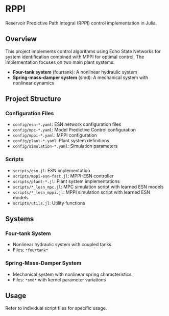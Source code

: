# RPPI

Reservoir Predictive Path Integral (RPPI) control implementation in Julia.

## Overview

This project implements control algorithms using Echo State Networks for system identification combined with MPPI for optimal control. The implementation focuses on two main plant systems:

- **Four-tank system** (fourtank): A nonlinear hydraulic system
- **Spring-mass-damper system** (smd): A mechanical system with nonlinear dynamics

## Project Structure

### Configuration Files

- `config/esn-*.yaml`: ESN network configuration files
- `config/mpc-*.yaml`: Model Predictive Control configuration
- `config/mppi-*.yaml`: MPPI configuration
- `config/plant-*.yaml`: Plant system definitions
- `config/simulation-*.yaml`: Simulation parameters

### Scripts

- `scripts/esn.jl`: ESN implementation
- `scripts/mppi-esn-fast.jl`: MPPI-ESN controller
- `scripts/plant-*.jl`: Plant system implementations
- `scripts/*_lesn_mpc.jl`: MPC simulation script with learned ESN models
- `scripts/*_lesn_mppi.jl`: MPPI simulation script with learned ESN models
- `scripts/utils.jl`: Utility functions

## Systems

### Four-tank System
- Nonlinear hydraulic system with coupled tanks
- Files: `*fourtank*`

### Spring-Mass-Damper System
- Mechanical system with nonlinear spring characteristics
- Files: `*smd*` with kernel parameter variations


## Usage

Refer to individual script files for specific usage.